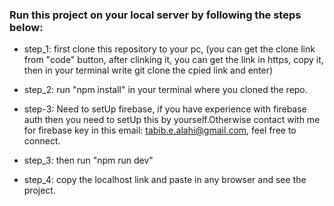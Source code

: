 ### Run this project on your local server by following the steps below:

- step_1: first clone this repository to your pc, (you can get the clone link from "code" button, after clinking it, you can get the link in https, copy it, then in your terminal write git clone the cpied link and enter)

- step_2: run "npm install" in your terminal where you cloned the repo.

- step-3: Need to setUp firebase, if you have experience with firebase auth then you need to setUp this by yourself.Otherwise contact with me for firebase key in this email: <font color="green">tabib.e.alahi@gmail.com</font>, feel free to connect.

- step_3: then run "npm run dev"

- step_4: copy the localhost link and paste in any browser and see the project.


